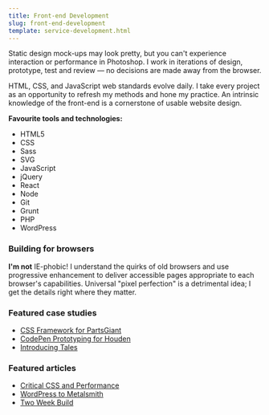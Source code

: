 ```yaml
---
title: Front-end Development
slug: front-end-development
template: service-development.html
---
```


Static design mock-ups may look pretty, but you can't experience interaction or performance in Photoshop. I work in iterations of design, prototype, test and review — no decisions are made away from the browser.

HTML, CSS, and JavaScript web standards evolve daily. I take every project as an opportunity to refresh my methods and hone my practice. An intrinsic knowledge of the front-end is a cornerstone of usable website design.

**Favourite tools and technologies:**

<ul class="boxed spec">
  <li>HTML5</li>
  <li>CSS</li>
  <li>Sass</li>
  <li>SVG</li>
  <li>JavaScript</li>
  <li>jQuery</li>
  <li>React</li>
  <li>Node</li>
  <li>Git</li>
  <li>Grunt</li>
  <li>PHP</li>
  <li>WordPress</li>
</ul>

### Building for browsers

**I'm not** IE-phobic! I understand the quirks of old browsers and use progressive enhancement to deliver accessible pages appropriate to each browser's capabilities. Universal "pixel perfection" is a detrimental idea; I get the details right where they matter.

### Featured case studies

* [CSS Framework for PartsGiant](/2016/01/04/css-framework-for-partsgiant/)
* [CodePen Prototyping for Houden](/2015/03/18/responsive-design-for-houden/)
* [Introducing Tales](/2014/02/17/introducing-tales/)

### Featured articles

* [Critical CSS and Performance](/2015/02/19/critical-css-and-performance/)
* [WordPress to Metalsmith](/2015/05/11/wordpress-to-metalsmith/)
* [Two Week Build](/2014/04/24/two-week-build/)
